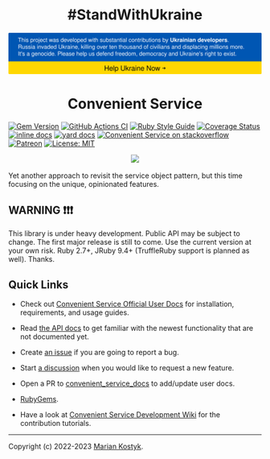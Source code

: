 <!-- stand_with_ukraine:start -->
<h1 align="center">
  #StandWithUkraine
</h1>

[![SWUbanner](https://raw.githubusercontent.com/vshymanskyy/StandWithUkraine/main/banner-direct.svg)](https://vshymanskyy.github.io/StandWithUkraine)
<!-- stand_with_ukraine:end -->

<!-- header:start -->
<!-- TODO: Remove html to display in YARD with commonmark -->
<h1 align="center">
  Convenient Service
</h1>
<!-- header:end -->

<!-- badges:start -->
[![Gem Version](https://badge.fury.io/rb/convenient_service.svg)](https://rubygems.org/gems/convenient_service) [![GitHub Actions CI](https://github.com/marian13/convenient_service/actions/workflows/ci.yml/badge.svg?branch=main)](https://github.com/marian13/convenient_service/actions/workflows/ci.yml) [![Ruby Style Guide](https://img.shields.io/badge/code_style-standard-brightgreen.svg)](https://github.com/testdouble/standard) [![Coverage Status](https://coveralls.io/repos/github/marian13/convenient_service/badge.svg)](https://coveralls.io/github/marian13/convenient_service?branch=main) [![inline docs](http://inch-ci.org/github/marian13/convenient_service.svg?branch=main)](http://inch-ci.org/github/marian13/convenient_service) [![yard docs](http://img.shields.io/badge/yard-docs-blue.svg)](https://marian13.github.io/convenient_service/)
[![Convenient Service on stackoverflow](https://img.shields.io/badge/stackoverflow-community-orange.svg?logo=stackoverflow)](https://stackoverflow.com/tags/convenient-service)
[![Patreon](https://img.shields.io/badge/patreon-donate-orange.svg)](https://www.patreon.com/user?u=31435716&fan_landing=true)
[![License: MIT](https://img.shields.io/badge/license-MIT-yellow.svg)](https://opensource.org/licenses/MIT)
<!-- badges:end -->

<!-- logo:start -->
<!-- TODO: Remove html to display in YARD with commonmark -->
<p align="center">
  <img src="https://raw.githubusercontent.com/marian13/convenient_service/main/logo.png" width="300">
</p>
<!-- logo:end -->

<!-- general_description:start -->
Yet another approach to revisit the service object pattern, but this time focusing on the unique, opinionated features.
<!-- general_description:end -->

<!-- warning:start -->
## WARNING ❗❗❗

This library is under heavy development. Public API may be subject to change. The first major release is still to come. Use the current version at your own risk. Ruby 2.7+, JRuby 9.4+ (TruffleRuby support is planned as well). Thanks.
<!-- features:end -->
<!-- warning:end -->

<!-- links:start -->
## Quick Links

- Check out [Convenient Service Official User Docs](https://marian13.github.io/convenient_service_docs/) for installation, requirements, and usage guides.

- Read [the API docs](https://marian13.github.io/convenient_service) to get familiar with the newest functionality that are not documented yet.

- Create [an issue](https://github.com/marian13/convenient_service/issues) if you are going to report a bug.

- Start [a discussion](https://github.com/marian13/convenient_service/discussions) when you would like to request a new feature.

- Open a PR to [convenient_service_docs](https://github.com/marian13/convenient_service_docs) to add/update user docs.

- [RubyGems](https://rubygems.org/gems/convenient_service).

- Have a look at [Convenient Service Development Wiki](https://github.com/marian13/convenient_service/wiki) for the contribution tutorials.

<!-- links:end -->

---

<!-- author:start -->
Copyright (c) 2022-2023 [Marian Kostyk](http://mariankostyk.com).
<!-- author:end -->
